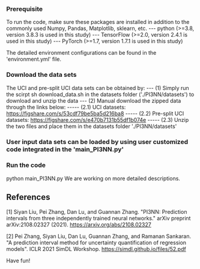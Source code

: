 ### Prerequisite
To run the code, make sure these packages are installed in addition to the commonly used Numpy, Pandas, Matplotlib, sklearn, etc. 
--- python (>=3.8, version 3.8.3 is used in this study)
--- TensorFlow (>=2.0, version 2.4.1 is used in this study)
--- PyTorch (>=1.7, version 1.7.1 is used in this study)

The detailed environment configurations can be found in the 'environment.yml' file.

### Download the data sets
The UCI and pre-split UCI data sets can be obtained by:
--- (1) Simply run the scirpt sh download_data.sh in the datasets folder ('./PI3NN/datasets') to download and unzip the data
--- (2) Manual download the zipped data through the links below:
----- (2.1) UCI datasets:            https://figshare.com/s/53cdf79be5ba5d216ba8
----- (2.2) Pre-split UCI datasets:  https://figshare.com/s/e470b7131b55df1b074e
----- (2.3) Unzip the two files and place them in the datasets folder './PI3NN/datasets'

### User input data sets can be loaded by using user customized code integrated in the 'main_PI3NN.py' 


### Run the code
python main_PI3NN.py 
We are working on more detailed descriptions.

## References

[1] Siyan Liu, Pei Zhang, Dan Lu, and Guannan Zhang. "PI3NN: Prediction intervals from three independently trained neural networks." arXiv preprint arXiv:2108.02327 (2021). https://arxiv.org/abs/2108.02327

[2] Pei Zhang, Siyan Liu, Dan Lu, Guannan Zhang, and Ramanan Sankaran. "A prediction interval method for uncertainty quantification of regression models". ICLR 2021 SimDL Workshop. https://simdl.github.io/files/52.pdf


Have fun!

